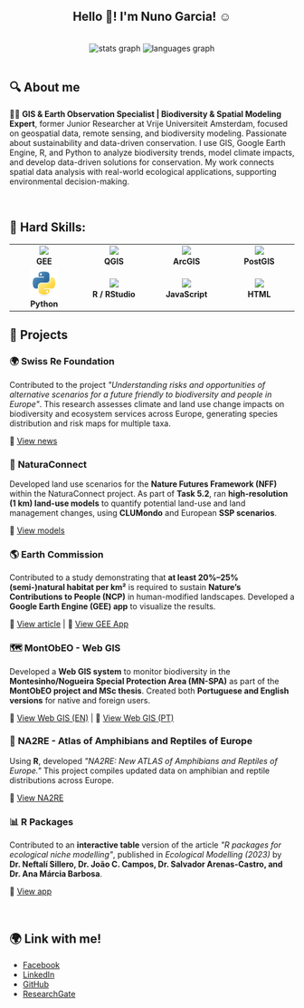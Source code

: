 <h2 align="center"> Hello 👋! I'm Nuno Garcia! ☺️ </h2>

<br>

<div align="center">
  <img src="https://github-readme-stats.vercel.app/api?username=BravoAlpha2&hide_title=false&hide_rank=false&show_icons=true&include_all_commits=true&count_private=true&disable_animations=false&theme=dracula&locale=en&hide_border=false" height="150" alt="stats graph"  />
  <img src="https://github-readme-stats.vercel.app/api/top-langs?username=BravoAlpha2&locale=en&hide_title=false&layout=compact&card_width=320&langs_count=5&theme=dracula&hide_border=false" height="150" alt="languages graph"  />
</div>

<br>

## 🔍 About me
👩‍🎓 **GIS & Earth Observation Specialist | Biodiversity & Spatial Modeling Expert**, former Junior Researcher at Vrije Universiteit Amsterdam, focused on geospatial data, remote sensing, and biodiversity modeling. Passionate about sustainability and data-driven conservation. I use GIS, Google Earth Engine, R, and Python to analyze biodiversity trends, model climate impacts, and develop data-driven solutions for conservation. My work connects spatial data analysis with real-world ecological applications, supporting environmental decision-making.

<br>

## 🧠 Hard Skills:

<p align="center">
<table>
  <tr>
      <td align="center" width="150">
        <img src="https://www.appgeo.com/wp-content/uploads/GoogleEarthEngine.png" width="60">
        <br><strong>GEE</strong>
     </td>
     <td align="center" width="150">
        <img src="https://www.osgeo.org/wp-content/uploads/QGIS-Logo.png" width="60">
        <br><strong>QGIS</strong>
     </td>
     <td align="center" width="150">
        <img src="https://www.cadcenter.in/wp-content/uploads/2022/09/ArcGIS_logo-1-990x1024.png" width="60">
        <br><strong>ArcGIS</strong>
     </td>
     <td align="center" width="150">
        <img src="https://descomplicaqgis.com.br/wp-content/uploads/2021/03/logo-hot2-postgis.jpg" width="60">
        <br><strong>PostGIS</strong>
     </td>
    </tr>
  <tr>
    <td align="center" width="150">
      <img src="https://raw.githubusercontent.com/devicons/devicon/master/icons/python/python-original.svg" width="50">
      <br><strong>Python</strong>
    </td>
    <td align="center" width="150">
      <img src="https://upload.wikimedia.org/wikipedia/commons/1/1b/R_logo.svg" width="50">
      <br><strong>R / RStudio</strong>
    </td>
    <td align="center" width="150">
      <img src="https://upload.wikimedia.org/wikipedia/commons/6/6a/JavaScript-logo.png" width="50">
      <br><strong>JavaScript</strong>
    </td>
    <td align="center" width="150">
      <img src="https://upload.wikimedia.org/wikipedia/commons/6/61/HTML5_logo_and_wordmark.svg" width="50">
      <br><strong>HTML</strong>
    </td>
  </tr>
</table>
</p>


## 📌 Projects

### 🌍 **Swiss Re Foundation**
Contributed to the project *"Understanding risks and opportunities of alternative scenarios for a future friendly to biodiversity and people in Europe"*. This research assesses climate and land use change impacts on biodiversity and ecosystem services across Europe, generating species distribution and risk maps for multiple taxa.

🔗 [View news](#https://www.swissrefoundation.org/what-we-do/projects/natural-hazard-and-climate-risk-management/Modelling-biodiversity-loss-to-boost-resilience/Biodiversity-and-ecosystem-services-scenarios-modelling-challenge--Winners-2023.html)

### 🌱 **NaturaConnect**
Developed land use scenarios for the **Nature Futures Framework (NFF)** within the NaturaConnect project. As part of **Task 5.2**, ran **high-resolution (1 km) land-use models** to quantify potential land-use and land management changes, using **CLUMondo** and European **SSP scenarios**.

🔗 [View models](#https://zenodo.org/records/14228230)

### 🌎 **Earth Commission**
Contributed to a study demonstrating that **at least 20%–25% (semi-)natural habitat per km²** is required to sustain **Nature’s Contributions to People (NCP)** in human-modified landscapes. Developed a **Google Earth Engine (GEE) app** to visualize the results.

🔗 [View article](#https://doi.org/10.1016/j.oneear.2023.12.008) | 🔗 [View GEE App](#https://ee-nunogarcia8.projects.earthengine.app/view/naturescontributionstopeople)

### 🗺️ **MontObEO - Web GIS**
Developed a **Web GIS system** to monitor biodiversity in the **Montesinho/Nogueira Special Protection Area (MN-SPA)** as part of the **MontObEO project and MSc thesis**. Created both **Portuguese and English versions** for native and foreign users.

🔗 [View Web GIS (EN)](#https://montobeo.shinyapps.io/MN-SPA_WebGIS/) | 🔗 [View Web GIS (PT)](#https://montobeo.shinyapps.io/MN-SPA_WebSIG/)

### 🦎 **NA2RE - Atlas of Amphibians and Reptiles of Europe**
Using **R**, developed *"NA2RE: New ATLAS of Amphibians and Reptiles of Europe."* This project compiles updated data on amphibian and reptile distributions across Europe.

🔗 [View NA2RE](#https://montobeo.shinyapps.io/NA2RE/)

### 📊 **R Packages**
Contributed to an **interactive table** version of the article *"R packages for ecological niche modelling"*, published in *Ecological Modelling (2023)* by **Dr. Neftalí Sillero, Dr. João C. Campos, Dr. Salvador Arenas-Castro, and Dr. Ana Márcia Barbosa**.

🔗 [View app](#https://montobeo.shinyapps.io/R_packages_for_enm/)


<br>

## 🌍 Link with me!
<ul class="icons">
  <li><a href="https://www.facebook.com/nuno.garcia.11" class="icon brands alt fa-facebook-f"><span class="label">Facebook</span></a></li>
  <li><a href="https://www.linkedin.com/in/nuno-garcia-97b780158/" class="icon brands fa-linkedin"><span class="label">LinkedIn</span></a></li>
  <li><a href="https://github.com/BravoAlpha2" class="icon brands fa-github"><span class="label">GitHub</span></a></li>
  <li><a href="https://www.researchgate.net/profile/Nuno-Garcia-4?ev=hdr_xprf" class="icon brands fa-researchgate"><span class="label">ResearchGate</span></a></li>
</ul>
